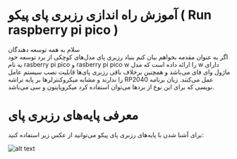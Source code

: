 # آموزش راه اندازی رزبری پای پیکو ( Run raspberry pi pico )

سلام به همه توسعه دهندگان  
اگر به عنوان مقدمه بخواهم بیان کنم بنیاد رزبری پای مدل‌های کوچکی از برد توسعه خود به نام rasberry pi pico و rasberry pi pico w را ارائه داده است که مدل w دارای ماژول وای فای می‌باشد و همچنین برخلاف باقی رزبری پای‌ها قابلیت نصب سیستم عامل را ندارند و مشابه میکروکنترلر‌ها بر پایه تراشه RP2040 عمل می‌کنند. زبان برنامه نویسی که برای این نوع از بردها می‌توان استفاده کرد میکروپایتون و سی می‌باشد.

# معرفی پایه‌های رزبری پای

برای آشنا شدن با پایه‌های رزبری پای پیکو می‌توانید از عکس زیر استفاده کنید:

![alt text](https://raw.githubusercontent.com/afshinnasiri/Run_rasberry_pi_pico/main/raspberry-pi-pico-gpio-1024x600.png)


